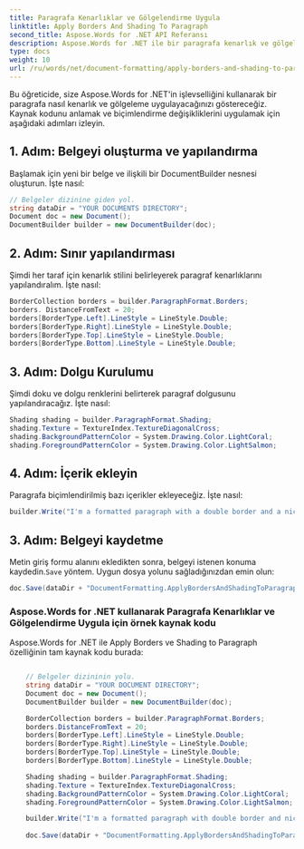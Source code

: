 ```yaml
---
title: Paragrafa Kenarlıklar ve Gölgelendirme Uygula
linktitle: Apply Borders And Shading To Paragraph
second_title: Aspose.Words for .NET API Referansı
description: Aspose.Words for .NET ile bir paragrafa kenarlık ve gölgeleme uygulamayı öğrenin.
type: docs
weight: 10
url: /ru/words/net/document-formatting/apply-borders-and-shading-to-paragraph/
---
```


Bu öğreticide, size Aspose.Words for .NET'in işlevselliğini kullanarak bir paragrafa nasıl kenarlık ve gölgeleme uygulayacağınızı göstereceğiz. Kaynak kodunu anlamak ve biçimlendirme değişikliklerini uygulamak için aşağıdaki adımları izleyin.

## 1. Adım: Belgeyi oluşturma ve yapılandırma

Başlamak için yeni bir belge ve ilişkili bir DocumentBuilder nesnesi oluşturun. İşte nasıl:

```csharp
// Belgeler dizinine giden yol.
string dataDir = "YOUR DOCUMENTS DIRECTORY";
Document doc = new Document();
DocumentBuilder builder = new DocumentBuilder(doc);
```

## 2. Adım: Sınır yapılandırması

Şimdi her taraf için kenarlık stilini belirleyerek paragraf kenarlıklarını yapılandıralım. İşte nasıl:

```csharp
BorderCollection borders = builder.ParagraphFormat.Borders;
borders. DistanceFromText = 20;
borders[BorderType.Left].LineStyle = LineStyle.Double;
borders[BorderType.Right].LineStyle = LineStyle.Double;
borders[BorderType.Top].LineStyle = LineStyle.Double;
borders[BorderType.Bottom].LineStyle = LineStyle.Double;
```

## 3. Adım: Dolgu Kurulumu

Şimdi doku ve dolgu renklerini belirterek paragraf dolgusunu yapılandıracağız. İşte nasıl:

```csharp
Shading shading = builder.ParagraphFormat.Shading;
shading.Texture = TextureIndex.TextureDiagonalCross;
shading.BackgroundPatternColor = System.Drawing.Color.LightCoral;
shading.ForegroundPatternColor = System.Drawing.Color.LightSalmon;
```

## 4. Adım: İçerik ekleyin

Paragrafa biçimlendirilmiş bazı içerikler ekleyeceğiz. İşte nasıl:

```csharp
builder.Write("I'm a formatted paragraph with a double border and a nice shading.");
```

## 3. Adım: Belgeyi kaydetme

 Metin giriş formu alanını ekledikten sonra, belgeyi istenen konuma kaydedin.`Save` yöntem. Uygun dosya yolunu sağladığınızdan emin olun:

```csharp
doc.Save(dataDir + "DocumentFormatting.ApplyBordersAndShadingToParagraph.doc");
```

### Aspose.Words for .NET kullanarak Paragrafa Kenarlıklar ve Gölgelendirme Uygula için örnek kaynak kodu

Aspose.Words for .NET ile Apply Borders ve Shading to Paragraph özelliğinin tam kaynak kodu burada:

```csharp

	// Belgeler dizininin yolu.
	string dataDir = "YOUR DOCUMENT DIRECTORY";
	Document doc = new Document();
	DocumentBuilder builder = new DocumentBuilder(doc);

	BorderCollection borders = builder.ParagraphFormat.Borders;
	borders.DistanceFromText = 20;
	borders[BorderType.Left].LineStyle = LineStyle.Double;
	borders[BorderType.Right].LineStyle = LineStyle.Double;
	borders[BorderType.Top].LineStyle = LineStyle.Double;
	borders[BorderType.Bottom].LineStyle = LineStyle.Double;

	Shading shading = builder.ParagraphFormat.Shading;
	shading.Texture = TextureIndex.TextureDiagonalCross;
	shading.BackgroundPatternColor = System.Drawing.Color.LightCoral;
	shading.ForegroundPatternColor = System.Drawing.Color.LightSalmon;

	builder.Write("I'm a formatted paragraph with double border and nice shading.");
	
	doc.Save(dataDir + "DocumentFormatting.ApplyBordersAndShadingToParagraph.doc");

```
